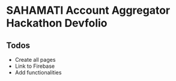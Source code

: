 # SAHAMATI Account Aggregator Hackathon Devfolio

## Todos 
- Create all pages
- Link to Firebase
- Add functionalities